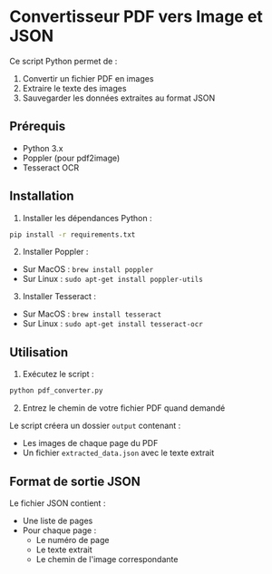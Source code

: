 # Convertisseur PDF vers Image et JSON

Ce script Python permet de :
1. Convertir un fichier PDF en images
2. Extraire le texte des images
3. Sauvegarder les données extraites au format JSON

## Prérequis

- Python 3.x
- Poppler (pour pdf2image)
- Tesseract OCR

## Installation

1. Installer les dépendances Python :
```bash
pip install -r requirements.txt
```

2. Installer Poppler :
- Sur MacOS : `brew install poppler`
- Sur Linux : `sudo apt-get install poppler-utils`

3. Installer Tesseract :
- Sur MacOS : `brew install tesseract`
- Sur Linux : `sudo apt-get install tesseract-ocr`

## Utilisation

1. Exécutez le script :
```bash
python pdf_converter.py
```

2. Entrez le chemin de votre fichier PDF quand demandé

Le script créera un dossier `output` contenant :
- Les images de chaque page du PDF
- Un fichier `extracted_data.json` avec le texte extrait

## Format de sortie JSON

Le fichier JSON contient :
- Une liste de pages
- Pour chaque page :
  - Le numéro de page
  - Le texte extrait
  - Le chemin de l'image correspondante
